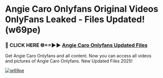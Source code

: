 # Angie Caro Onlyfans Original Videos 0nlyFans Leaked - Files Updated! (w69pe)

<h3>🔴 CLICK HERE 🌐==►► <a href="https://tinyurl.com/x26r9saj" rel="nofollow">Angie Caro Onlyfans Updated Files</a></h3>

Get Angie Caro Onlyfans and all content. Now you can access all videos and pictures of Angie Caro Onlyfans. New Updated Files 2025!

[![w69pe](https://i.imgur.com/LkgZPqh.gif)](https://tinyurl.com/x26r9saj)
